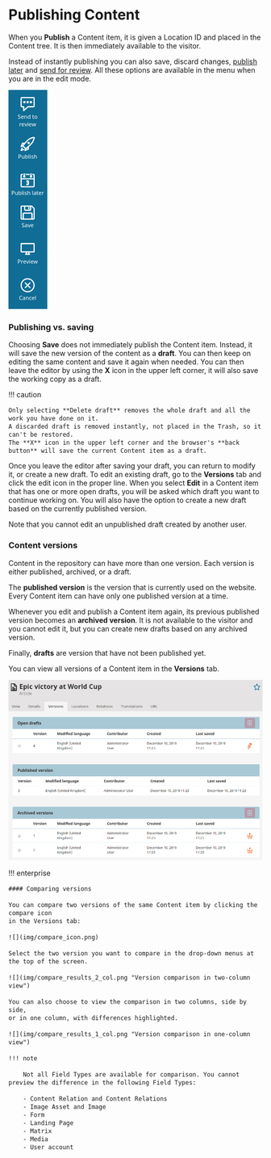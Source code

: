 # Publishing Content

When you **Publish** a Content item, it is given a Location ID and placed in the Content tree.
It is then immediately available to the visitor.

Instead of instantly publishing you can also save, discard changes, [publish later](advanced_publishing_options.md#date-based-publishing) and [send for review](editorial_workflow.md).
All these options are available in the menu when you are in the edit mode.

![Publishing options](img/publishing_options.png "Publishing options")

### Publishing vs. saving

Choosing **Save** does not immediately publish the Content item.
Instead, it will save the new version of the content as a **draft**.
You can then keep on editing the same content and save it again when needed.
You can then leave the editor by using the **X** icon in the upper left corner, it will also save the working copy as a draft.

!!! caution

    Only selecting **Delete draft** removes the whole draft and all the work you have done on it.
    A discarded draft is removed instantly, not placed in the Trash, so it can't be restored.
    The **X** icon in the upper left corner and the browser's **back button** will save the current Content item as a draft.

Once you leave the editor after saving your draft, you can return to modify it, or create a new draft.
To edit an existing draft, go to the **Versions** tab and click the edit icon in the proper line.
When you select **Edit** in a Content item that has one or more open drafts, you will be asked which draft you want to continue working on.
You will also have the option to create a new draft based on the currently published version.

Note that you cannot edit an unpublished draft created by another user.

### Content versions

Content in the repository can have more than one version.
Each version is either published, archived, or a draft.

The **published version** is the version that is currently used on the website.
Every Content item can have only one published version at a time.

Whenever you edit and publish a Content item again, its previous published version becomes an **archived version**.
It is not available to the visitor and you cannot edit it, but you can create new drafts based on any archived version.

Finally, **drafts** are version that have not been published yet.

You can view all versions of a Content item in the **Versions** tab.

![All versions of a Content item](img/content_item_versions.png "All versions of a Content item")

!!! enterprise

    #### Comparing versions

    You can compare two versions of the same Content item by clicking the compare icon
    in the Versions tab:
    
    ![](img/compare_icon.png)
    
    Select the two version you want to compare in the drop-down menus at the top of the screen.
    
    ![](img/compare_results_2_col.png "Version comparison in two-column view")
    
    You can also choose to view the comparison in two columns, side by side,
    or in one column, with differences highlighted.
    
    ![](img/compare_results_1_col.png "Version comparison in one-column view")
    
    !!! note
    
        Not all Field Types are available for comparison. You cannot preview the difference in the following Field Types:
    
        - Content Relation and Content Relations
        - Image Asset and Image
        - Form
        - Landing Page
        - Matrix
        - Media
        - User account

